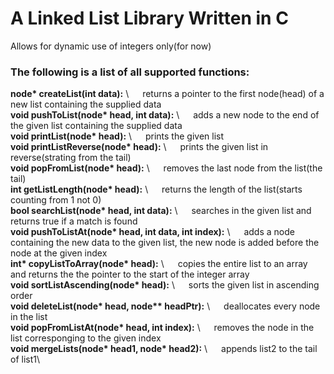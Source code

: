 # A Linked List Library Written in C
 Allows for dynamic use of integers only(for now)

### The following is a list of all supported functions:
__node* createList(int data):__ \ &emsp;             returns a pointer to the first node(head) of a new list containing the supplied data\
__void pushToList(node* head, int data):__ \ &emsp;  adds a new node to the end of the given list containing the supplied data\
__void printList(node* head):__ \ &emsp;             prints the given list\
__void printListReverse(node* head):__ \ &emsp;      prints the given list in reverse(strating from the tail)\
__void popFromList(node* head):__ \ &emsp;           removes the last node from the list(the tail)\
__int getListLength(node* head):__ \ &emsp;          returns the length of the list(starts counting from 1 not 0)\
__bool searchList(node* head, int data):__ \ &emsp;  searches in the given list and returns true if a match is found\
__void pushToListAt(node* head, int data, int index):__ \ &emsp;  adds a node containing the new data to the given list, the new node is added before the node at the given index\
__int* copyListToArray(node* head):__ \ &emsp;     copies the entire list to an array and returns the the pointer to the start of the integer array\
__void sortListAscending(node* head):__ \ &emsp;   sorts the given list in ascending order\
__void deleteList(node* head, node** headPtr):__ \ &emsp;  deallocates every node in the list\
__void popFromListAt(node* head, int index):__ \ &emsp;    removes the node in the list corresponging to the given index\
__void mergeLists(node* head1, node* head2):__ \ &emsp;    appends list2 to the tail of list1\
